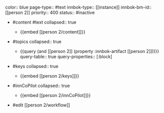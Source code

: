 color:: blue
page-type:: #text
innbok-type:: [[instance]]
innbok-bm-id:: [[person 2]]
priority:: 400
status:: #inactive

- #content #text
  collapsed:: true
	- {{embed [[person 2/content]]}}
- #topics
   collapsed:: true
    - {{query (and [[person 2]] (property :innbok-artifact [[person 2]]))}}
      query-table:: true
      query-properties:: [:block]
- #keys
  collapsed:: true
	- {{embed [[person 2/keys]]}}
- #innCoPilot
   collapsed:: true
	 - {{embed [[person 2/innCoPilot]]}}

- #edit [[person 2/workflow]]

